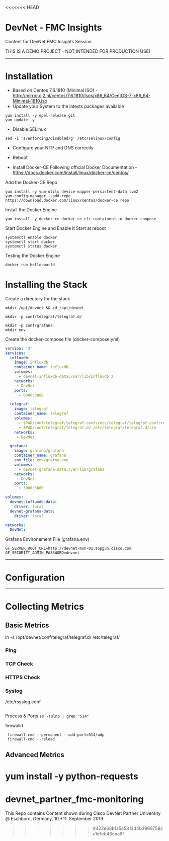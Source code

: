 <<<<<<< HEAD
# DevNet - FMC Insights
Content for DevNet FMC Insights Session

THIS IS A DEMO PROJECT - NOT INTENDED FOR PRODUCTION USE! 

***

# Installation
* Based on Centos 7.6.1810 (Minimal ISO) - http://mirror.cj2.nl/centos/7.6.1810/isos/x86_64/CentOS-7-x86_64-Minimal-1810.iso
* Update your System to the latests packages available
```
yum install -y epel-release git
yum update -y
```

* Disable SELinux
```
sed -i 's/enforcing/disabled/g' /etc/selinux/config
```
* Configure your NTP and DNS correctly
* Reboot 

* Install Docker-CE
Following official Docker Documentation - https://docs.docker.com/install/linux/docker-ce/centos/

Add the Docker-CE Repo
```
yum install -y yum-utils device-mapper-persistent-data lvm2
yum-config-manager --add-repo https://download.docker.com/linux/centos/docker-ce.repo
```

Install the Docker Engine
```
yum install -y docker-ce docker-ce-cli containerd.io docker-compose
```

Start Docker Engine and Enable it Start at reboot
```
systemctl enable docker
systemctl start docker
systemctl status docker
```

Testing the Docker Engine
```
docker run hello-world
```


# Installing the Stack

Create a directory for the stack
```
mkdir /opt/devnet && cd /opt/devnet
```

```
mkdir -p conf/telegraf/telegraf.d/
```


```
mkdir -p conf/grafana
mkdir env
```



Create the docker-compose file (docker-compose.yml)

```yaml
version: '3'
services:
  influxdb: 
    image: influxdb
    container_name: influxdb
    volumes:
      - devnet-influxdb-data:/var/lib/influxdb:z
    networks:
     - DevNet
    ports:
      - 8086:8086

  telegraf: 
    image: telegraf
    container_name: telegraf
    volumes:
      - $PWD/conf/telegraf/telegraf.conf:/etc/telegraf/telegraf.conf:ro
      - $PWD/conf/telegraf/telegraf.d/:/etc/telegraf/telegraf.d/:ro
    networks:
     - DevNet

  grafana: 
    image: grafana/grafana
    container_name: grafana
    env_file: env/grafna.env
    volumes:
      - devnet-grafana-data:/var/lib/grafana
    networks:
     - DevNet
    ports:
      - 3000:3000

volumes:
  devnet-influxdb-data:
    driver: local
  devnet-grafana-data:
    driver: local

networks:
  DevNet:
```


Grafana Environement File (grafana.env)
```
GF_SERVER_ROOT_URL=http://devnet-mon-01.topgun.cisco.com
GF_SECURITY_ADMIN_PASSWORD=devnet
```



***
# Configuration
***
# Collecting Metrics
## Basic Metrics
ln -s /opt/devnet/conf/telegraf/telegraf.d/ /etc/telegraf/
### Ping
### TCP Check
### HTTPS Check
### Syslog
/etc/rsyslog.conf
```
```
Process & Ports
```ss -tulnp | grep "514"```

firewalld
```
 firewall-cmd --permanent --add-port=514/udp
 firewall-cmd --reload
```

## Advanced Metrics
yum install -y python-requests
=======
# devnet_partner_fmc-monitoring

This Repo contains Content shown during Cisco DevNet Partner University @ Eschborn, Germany, 10.+11. September 2019
>>>>>>> 9422e68b1a5a5813d4b3969758cc1e1eb46cea9f
